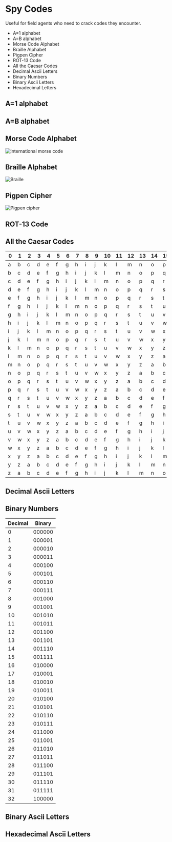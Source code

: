 # Spy Codes

Useful for field agents who need to crack codes they encounter.

* A=1 alphabet
* A=B alphabet
* Morse Code Alphabet
* Braille Alphabet
* Pigpen Cipher
* ROT-13 Code
* All the Caesar Codes
* Decimal Ascii Letters
* Binary Numbers
* Binary Ascii Letters
* Hexadecimal Letters


## A=1 alphabet

## A=B alphabet


## Morse Code Alphabet

![international morse code](International_Morse_Code.svg)



## Braille Alphabet

![Braille](Braille_alfabet.jpg)



## Pigpen Cipher

![Pigpen cipher](pigpen_key.png)


## ROT-13 Code


## All the Caesar Codes


| 0 | 1 | 2 | 3 | 4 | 5 | 6 | 7 | 8 | 9 | 10 | 11 | 12 | 13 | 14 | 15 | 16 | 17 | 18 | 19 | 20 | 21 | 22 | 23 | 24 | 25 |
|----|----|----|----|----|----|----|----|----|----|----|----|----|----|----|----|----|----|----|----|----|----|----|----|----|----|
| a | b | c | d | e | f | g | h | i | j | k | l | m | n | o | p | q | r | s | t | u | v | w | x | y | z |
| b | c | d | e | f | g | h | i | j | k | l | m | n | o | p | q | r | s | t | u | v | w | x | y | z | a |
| c | d | e | f | g | h | i | j | k | l | m | n | o | p | q | r | s | t | u | v | w | x | y | z | a | b |
| d | e | f | g | h | i | j | k | l | m | n | o | p | q | r | s | t | u | v | w | x | y | z | a | b | c |
| e | f | g | h | i | j | k | l | m | n | o | p | q | r | s | t | u | v | w | x | y | z | a | b | c | d |
| f | g | h | i | j | k | l | m | n | o | p | q | r | s | t | u | v | w | x | y | z | a | b | c | d | e |
| g | h | i | j | k | l | m | n | o | p | q | r | s | t | u | v | w | x | y | z | a | b | c | d | e | f |
| h | i | j | k | l | m | n | o | p | q | r | s | t | u | v | w | x | y | z | a | b | c | d | e | f | g |
| i | j | k | l | m | n | o | p | q | r | s | t | u | v | w | x | y | z | a | b | c | d | e | f | g | h |
| j | k | l | m | n | o | p | q | r | s | t | u | v | w | x | y | z | a | b | c | d | e | f | g | h | i |
| k | l | m | n | o | p | q | r | s | t | u | v | w | x | y | z | a | b | c | d | e | f | g | h | i | j |
| l | m | n | o | p | q | r | s | t | u | v | w | x | y | z | a | b | c | d | e | f | g | h | i | j | k |
| m | n | o | p | q | r | s | t | u | v | w | x | y | z | a | b | c | d | e | f | g | h | i | j | k | l |
| n | o | p | q | r | s | t | u | v | w | x | y | z | a | b | c | d | e | f | g | h | i | j | k | l | m |
| o | p | q | r | s | t | u | v | w | x | y | z | a | b | c | d | e | f | g | h | i | j | k | l | m | n |
| p | q | r | s | t | u | v | w | x | y | z | a | b | c | d | e | f | g | h | i | j | k | l | m | n | o |
| q | r | s | t | u | v | w | x | y | z | a | b | c | d | e | f | g | h | i | j | k | l | m | n | o | p |
| r | s | t | u | v | w | x | y | z | a | b | c | d | e | f | g | h | i | j | k | l | m | n | o | p | q |
| s | t | u | v | w | x | y | z | a | b | c | d | e | f | g | h | i | j | k | l | m | n | o | p | q | r |
| t | u | v | w | x | y | z | a | b | c | d | e | f | g | h | i | j | k | l | m | n | o | p | q | r | s |
| u | v | w | x | y | z | a | b | c | d | e | f | g | h | i | j | k | l | m | n | o | p | q | r | s | t |
| v | w | x | y | z | a | b | c | d | e | f | g | h | i | j | k | l | m | n | o | p | q | r | s | t | u |
| w | x | y | z | a | b | c | d | e | f | g | h | i | j | k | l | m | n | o | p | q | r | s | t | u | v |
| x | y | z | a | b | c | d | e | f | g | h | i | j | k | l | m | n | o | p | q | r | s | t | u | v | w |
| y | z | a | b | c | d | e | f | g | h | i | j | k | l | m | n | o | p | q | r | s | t | u | v | w | x |
| z | a | b | c | d | e | f | g | h | i | j | k | l | m | n | o | p | q | r | s | t | u | v | w | x | y |



## Decimal Ascii Letters



## Binary Numbers

| Decimal | Binary|
|---------|-------|
| 0 | 000000 |
| 1 | 000001 |
| 2 | 000010 |
| 3 | 000011 |
| 4 | 000100 |
| 5 | 000101 |
| 6 | 000110 |
| 7 | 000111 |
| 8 | 001000 |
| 9 | 001001 |
| 10 | 001010 |
| 11 | 001011 |
| 12 | 001100 |
| 13 | 001101 |
| 14 | 001110 |
| 15 | 001111 |
| 16 | 010000 |
| 17 | 010001 |
| 18 | 010010 |
| 19 | 010011 |
| 20 | 010100 |
| 21 | 010101 |
| 22 | 010110 |
| 23 | 010111 |
| 24 | 011000 |
| 25 | 011001 |
| 26 | 011010 |
| 27 | 011011 |
| 28 | 011100 |
| 29 | 011101 |
| 30 | 011110 |
| 31 | 011111 |
| 32 | 100000 |


## Binary Ascii Letters
## Hexadecimal Ascii Letters
